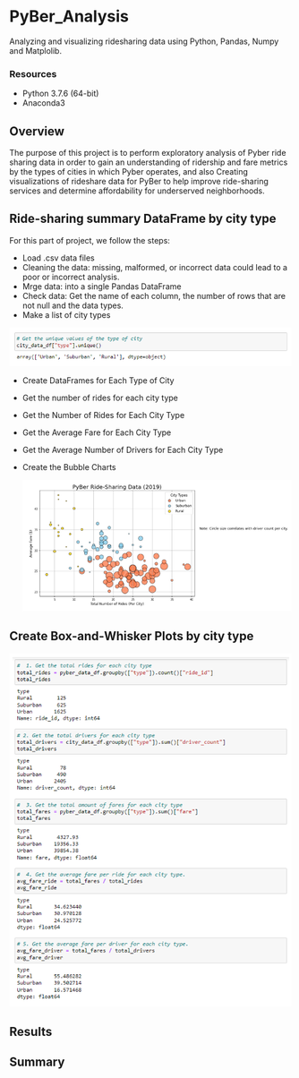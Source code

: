 # PyBer_Analysis
Analyzing and visualizing ridesharing data using Python, Pandas, Numpy and Matplolib.

### Resources

  - Python 3.7.6 (64-bit)
  - Anaconda3 

## Overview

The purpose of this project is to perform exploratory analysis of Pyber ride sharing data in order to gain an understanding of ridership and fare metrics by the types of cities in which Pyber operates, and also Creating visualizations of rideshare data for PyBer to help improve ride-sharing services and determine affordability for underserved neighborhoods.

## Ride-sharing summary DataFrame by city type
For this part of project, we follow the steps:
  - Load .csv data files
  - Cleaning the data: missing, malformed, or incorrect data could lead to a poor or incorrect analysis.
  - Mrge data: into a single Pandas DataFrame
  - Check data: Get the name of each column, the number of rows that are not null and the data types.
  - Make a list of city types
  
   ![01.png](images/01.png)
   
  - Create DataFrames for Each Type of City
  - Get the number of rides for each city type
  - Get the Number of Rides for Each City Type
  - Get the Average Fare for Each City Type
  - Get the Average Number of Drivers for Each City Type
  - Create the Bubble Charts
  
    ![02.png](images/02.png)

## Create Box-and-Whisker Plots by city type

![03.png](images/03.png)



## Results

## Summary

